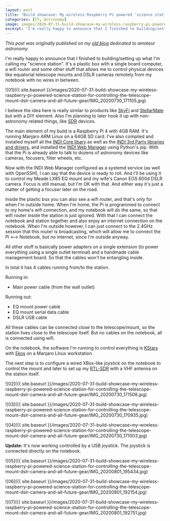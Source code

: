 ```yaml
---
layout: post
title: "Build showcase: My wireless Raspberry Pi powered 'science station' for controlling the telescope mount, DSLR camera and all future gear"
categories: [IT, Astronomy]
image: images/2020-07-31-build-showcase-my-wireless-raspberry-pi-powered-science-station-for-controlling-the-telescope-mount-dslr-camera-and-all-future-gear/IMG_20200730_171105.jpg
excerpt: "I'm really happy to announce that I finished to building/setting up what I'm calling my 'science station'. It's a plastic box with a single board computer, a wifi router and some other stuff that allows me to control physical devices like equatorial telescope mounts and DSLR cameras remotely from my notebook with no wires in between."
---
```


*This post was originally published on my [old blog](https://boredprogrammer.postach.io/post/build-showcase-my-wireless-raspberry-pi-powered-science-station-for-controlling-the-telescope-mount-dslr-camera-and-all-future-gear) dedicated to amateur astronomy.*

I'm really happy to announce that I finished to building/setting up what I'm calling my "science station". It's a plastic box with a single board computer, a wifi router and some other stuff that allows me to control physical devices like equatorial telescope mounts and DSLR cameras remotely from my notebook with no wires in between.

![01]({{ site.baseurl }}/images/2020-07-31-build-showcase-my-wireless-raspberry-pi-powered-science-station-for-controlling-the-telescope-mount-dslr-camera-and-all-future-gear/IMG_20200730_171105.jpg)

I believe the idea here is really similar to products like [SkyFi](https://skysafariastronomy.com/skyfi-3-professional-astronomy-telescope-control.html) and [StellarMate](https://www.stellarmate.com/) but with a DIY element. Also I'm planning to later hook it up with non-astronomy related things, like [SDR](https://en.wikipedia.org/wiki/Software-defined_radio) devices.

The main element of my build is a Raspberry Pi 4 with 4GB RAM. It's running Manjaro ARM Linux on a 64GB SD card. I've also compiled and installed myself all the [INDI Core libary](https://github.com/indilib/indi) as well as the [INDI 3rd Party libraries and drivers](https://github.com/indilib/indi-3rdparty), and installed the [INDI Web Manager](https://github.com/knro/indiwebmanager) using Python's pip. With that the Pi is already able to talk to dozens of astronomy devices like cameras, focusers, filter wheels, etc.

Now with the INDI Web Manager configured as a systemd service (as well with OpenSSH), I can say that the device is ready to roll. And I'll be using it to control my Meade LX85 EQ mount and my wife's Canon EOS 600d DSLR camera. Focus is still manual, but I'm OK with that. And either way it's just a matter of getting a focuser later on the road.

Inside the plastic box you can also see a wifi router, and that's only for when I'm outside home. When I'm home, the Pi is programmed to connect to my home's wifi connection, and my notebook will do the same, so that wifi router inside the station is just ignored. With that I can connect the notebook and station together and also enjoy an internet connection on the notebook. When I'm outside however, I can just connect to the 2.4GHz session that this router is broadcasting, which will allow me to connect the Pi <--> Notebook, but no internet, since I'm outside anyway.

All other stuff is basically power adapters on a single extension (to power everything using a single outlet terminal) and a handmade cable management board. So that the cables won't be entangling inside.

In total it has 4 cables running from/to the station.

Running in:
- Main power cable (from the wall outlet)

Running out:
- EQ mount power cable
- EQ mount serial data cable
- DSLR USB cable

All these cables can be connected close to the telescope/mount, so the station lives close to the telescope itself. But no cables on the notebook, all is connected using wifi.

On the notebook, the software I'm running to control everything is [KStars](https://edu.kde.org/kstars/) with [Ekos](https://www.indilib.org/about/ekos.html) on a Manjaro Linux workstation.

The next step is to configure a wired XBox-like joystick on the notebook to control the mount and later to set up my [RTL-SDR](https://www.rtl-sdr.com/) with a VHF antenna on the station itself.

![02]({{ site.baseurl }}/images/2020-07-31-build-showcase-my-wireless-raspberry-pi-powered-science-station-for-controlling-the-telescope-mount-dslr-camera-and-all-future-gear/IMG_20200730_171508.jpg)

![03]({{ site.baseurl }}/images/2020-07-31-build-showcase-my-wireless-raspberry-pi-powered-science-station-for-controlling-the-telescope-mount-dslr-camera-and-all-future-gear/IMG_20200730_170935.jpg)

![04]({{ site.baseurl }}/images/2020-07-31-build-showcase-my-wireless-raspberry-pi-powered-science-station-for-controlling-the-telescope-mount-dslr-camera-and-all-future-gear/IMG_20200730_171003.jpg)

**Update:** It's now working controlled by a USB joystick. The joystick is connected directly on the notebook.

![05]({{ site.baseurl }}/images/2020-07-31-build-showcase-my-wireless-raspberry-pi-powered-science-station-for-controlling-the-telescope-mount-dslr-camera-and-all-future-gear/IMG_20200801_195434.jpg)

![06]({{ site.baseurl }}/images/2020-07-31-build-showcase-my-wireless-raspberry-pi-powered-science-station-for-controlling-the-telescope-mount-dslr-camera-and-all-future-gear/IMG_20200801_192154.jpg)

![07]({{ site.baseurl }}/images/2020-07-31-build-showcase-my-wireless-raspberry-pi-powered-science-station-for-controlling-the-telescope-mount-dslr-camera-and-all-future-gear/IMG_20200801_192751.jpg)
